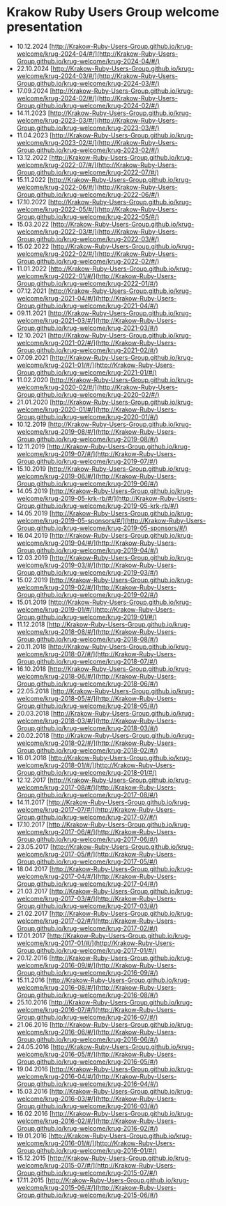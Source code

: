 # Krakow Ruby Users Group welcome presentation

* 10.12.2024 [http://Krakow-Ruby-Users-Group.github.io/krug-welcome/krug-2024-04/#/](http://Krakow-Ruby-Users-Group.github.io/krug-welcome/krug-2024-04/#/)
* 22.10.2024 [http://Krakow-Ruby-Users-Group.github.io/krug-welcome/krug-2024-03/#/](http://Krakow-Ruby-Users-Group.github.io/krug-welcome/krug-2024-03/#/)
* 17.09.2024 [http://Krakow-Ruby-Users-Group.github.io/krug-welcome/krug-2024-02/#/](http://Krakow-Ruby-Users-Group.github.io/krug-welcome/krug-2024-02/#/)
* 14.11.2023 [http://Krakow-Ruby-Users-Group.github.io/krug-welcome/krug-2023-03/#/](http://Krakow-Ruby-Users-Group.github.io/krug-welcome/krug-2023-03/#/)
* 11.04.2023 [http://Krakow-Ruby-Users-Group.github.io/krug-welcome/krug-2023-02/#/](http://Krakow-Ruby-Users-Group.github.io/krug-welcome/krug-2023-02/#/)
* 13.12.2022 [http://Krakow-Ruby-Users-Group.github.io/krug-welcome/krug-2022-07/#/](http://Krakow-Ruby-Users-Group.github.io/krug-welcome/krug-2022-07/#/)
* 15.11.2022 [http://Krakow-Ruby-Users-Group.github.io/krug-welcome/krug-2022-06/#/](http://Krakow-Ruby-Users-Group.github.io/krug-welcome/krug-2022-06/#/)
* 17.10.2022 [http://Krakow-Ruby-Users-Group.github.io/krug-welcome/krug-2022-05/#/](http://Krakow-Ruby-Users-Group.github.io/krug-welcome/krug-2022-05/#/)
* 15.03.2022 [http://Krakow-Ruby-Users-Group.github.io/krug-welcome/krug-2022-03/#/](http://Krakow-Ruby-Users-Group.github.io/krug-welcome/krug-2022-03/#/)
* 15.02.2022 [http://Krakow-Ruby-Users-Group.github.io/krug-welcome/krug-2022-02/#/](http://Krakow-Ruby-Users-Group.github.io/krug-welcome/krug-2022-02/#/)
* 11.01.2022 [http://Krakow-Ruby-Users-Group.github.io/krug-welcome/krug-2022-01/#/](http://Krakow-Ruby-Users-Group.github.io/krug-welcome/krug-2022-01/#/)
* 07.12.2021 [http://Krakow-Ruby-Users-Group.github.io/krug-welcome/krug-2021-04/#/](http://Krakow-Ruby-Users-Group.github.io/krug-welcome/krug-2021-04/#/)
* 09.11.2021 [http://Krakow-Ruby-Users-Group.github.io/krug-welcome/krug-2021-03/#/](http://Krakow-Ruby-Users-Group.github.io/krug-welcome/krug-2021-03/#/)
* 12.10.2021 [http://Krakow-Ruby-Users-Group.github.io/krug-welcome/krug-2021-02/#/](http://Krakow-Ruby-Users-Group.github.io/krug-welcome/krug-2021-02/#/)
* 07.09.2021 [http://Krakow-Ruby-Users-Group.github.io/krug-welcome/krug-2021-01/#/](http://Krakow-Ruby-Users-Group.github.io/krug-welcome/krug-2021-01/#/)
* 11.02.2020 [http://Krakow-Ruby-Users-Group.github.io/krug-welcome/krug-2020-02/#/](http://Krakow-Ruby-Users-Group.github.io/krug-welcome/krug-2020-02/#/)
* 21.01.2020 [http://Krakow-Ruby-Users-Group.github.io/krug-welcome/krug-2020-01/#/](http://Krakow-Ruby-Users-Group.github.io/krug-welcome/krug-2020-01/#/)
* 10.12.2019 [http://Krakow-Ruby-Users-Group.github.io/krug-welcome/krug-2019-08/#/](http://Krakow-Ruby-Users-Group.github.io/krug-welcome/krug-2019-08/#/)
* 12.11.2019 [http://Krakow-Ruby-Users-Group.github.io/krug-welcome/krug-2019-07/#/](http://Krakow-Ruby-Users-Group.github.io/krug-welcome/krug-2019-07/#/)
* 15.10.2019 [http://Krakow-Ruby-Users-Group.github.io/krug-welcome/krug-2019-06/#/](http://Krakow-Ruby-Users-Group.github.io/krug-welcome/krug-2019-06/#/)
* 14.05.2019 [http://Krakow-Ruby-Users-Group.github.io/krug-welcome/krug-2019-05-krk-rb/#/](http://Krakow-Ruby-Users-Group.github.io/krug-welcome/krug-2019-05-krk-rb/#/)
* 14.05.2019 [http://Krakow-Ruby-Users-Group.github.io/krug-welcome/krug-2019-05-sponsors/#/](http://Krakow-Ruby-Users-Group.github.io/krug-welcome/krug-2019-05-sponsors/#/)
* 16.04.2019 [http://Krakow-Ruby-Users-Group.github.io/krug-welcome/krug-2019-04/#/](http://Krakow-Ruby-Users-Group.github.io/krug-welcome/krug-2019-04/#/)
* 12.03.2019 [http://Krakow-Ruby-Users-Group.github.io/krug-welcome/krug-2019-03/#/](http://Krakow-Ruby-Users-Group.github.io/krug-welcome/krug-2019-03/#/)
* 15.02.2019 [http://Krakow-Ruby-Users-Group.github.io/krug-welcome/krug-2019-02/#/](http://Krakow-Ruby-Users-Group.github.io/krug-welcome/krug-2019-02/#/)
* 15.01.2019 [http://Krakow-Ruby-Users-Group.github.io/krug-welcome/krug-2019-01/#/](http://Krakow-Ruby-Users-Group.github.io/krug-welcome/krug-2019-01/#/)
* 11.12.2018 [http://Krakow-Ruby-Users-Group.github.io/krug-welcome/krug-2018-08/#/](http://Krakow-Ruby-Users-Group.github.io/krug-welcome/krug-2018-08/#/)
* 20.11.2018 [http://Krakow-Ruby-Users-Group.github.io/krug-welcome/krug-2018-07/#/](http://Krakow-Ruby-Users-Group.github.io/krug-welcome/krug-2018-07/#/)
* 16.10.2018 [http://Krakow-Ruby-Users-Group.github.io/krug-welcome/krug-2018-06/#/](http://Krakow-Ruby-Users-Group.github.io/krug-welcome/krug-2018-06/#/)
* 22.05.2018 [http://Krakow-Ruby-Users-Group.github.io/krug-welcome/krug-2018-05/#/](http://Krakow-Ruby-Users-Group.github.io/krug-welcome/krug-2018-05/#/)
* 20.03.2018 [http://Krakow-Ruby-Users-Group.github.io/krug-welcome/krug-2018-03/#/](http://Krakow-Ruby-Users-Group.github.io/krug-welcome/krug-2018-03/#/)
* 20.02.2018 [http://Krakow-Ruby-Users-Group.github.io/krug-welcome/krug-2018-02/#/](http://Krakow-Ruby-Users-Group.github.io/krug-welcome/krug-2018-02/#/)
* 16.01.2018 [http://Krakow-Ruby-Users-Group.github.io/krug-welcome/krug-2018-01/#/](http://Krakow-Ruby-Users-Group.github.io/krug-welcome/krug-2018-01/#/)
* 12.12.2017 [http://Krakow-Ruby-Users-Group.github.io/krug-welcome/krug-2017-08/#/](http://Krakow-Ruby-Users-Group.github.io/krug-welcome/krug-2017-08/#/)
* 14.11.2017 [http://Krakow-Ruby-Users-Group.github.io/krug-welcome/krug-2017-07/#/](http://Krakow-Ruby-Users-Group.github.io/krug-welcome/krug-2017-07/#/)
* 17.10.2017 [http://Krakow-Ruby-Users-Group.github.io/krug-welcome/krug-2017-06/#/](http://Krakow-Ruby-Users-Group.github.io/krug-welcome/krug-2017-06/#/)
* 23.05.2017 [http://Krakow-Ruby-Users-Group.github.io/krug-welcome/krug-2017-05/#/](http://Krakow-Ruby-Users-Group.github.io/krug-welcome/krug-2017-05/#/)
* 18.04.2017 [http://Krakow-Ruby-Users-Group.github.io/krug-welcome/krug-2017-04/#/](http://Krakow-Ruby-Users-Group.github.io/krug-welcome/krug-2017-04/#/)
* 21.03.2017 [http://Krakow-Ruby-Users-Group.github.io/krug-welcome/krug-2017-03/#/](http://Krakow-Ruby-Users-Group.github.io/krug-welcome/krug-2017-03/#/)
* 21.02.2017 [http://Krakow-Ruby-Users-Group.github.io/krug-welcome/krug-2017-02/#/](http://Krakow-Ruby-Users-Group.github.io/krug-welcome/krug-2017-02/#/)
* 17.01.2017 [http://Krakow-Ruby-Users-Group.github.io/krug-welcome/krug-2017-01/#/](http://Krakow-Ruby-Users-Group.github.io/krug-welcome/krug-2017-01/#/)
* 20.12.2016 [http://Krakow-Ruby-Users-Group.github.io/krug-welcome/krug-2016-09/#/](http://Krakow-Ruby-Users-Group.github.io/krug-welcome/krug-2016-09/#/)
* 15.11.2016 [http://Krakow-Ruby-Users-Group.github.io/krug-welcome/krug-2016-08/#/](http://Krakow-Ruby-Users-Group.github.io/krug-welcome/krug-2016-08/#/)
* 25.10.2016 [http://Krakow-Ruby-Users-Group.github.io/krug-welcome/krug-2016-07/#/](http://Krakow-Ruby-Users-Group.github.io/krug-welcome/krug-2016-07/#/)
* 21.06.2016 [http://Krakow-Ruby-Users-Group.github.io/krug-welcome/krug-2016-06/#/](http://Krakow-Ruby-Users-Group.github.io/krug-welcome/krug-2016-06/#/)
* 24.05.2016 [http://Krakow-Ruby-Users-Group.github.io/krug-welcome/krug-2016-05/#/](http://Krakow-Ruby-Users-Group.github.io/krug-welcome/krug-2016-05/#/)
* 19.04.2016 [http://Krakow-Ruby-Users-Group.github.io/krug-welcome/krug-2016-04/#/](http://Krakow-Ruby-Users-Group.github.io/krug-welcome/krug-2016-04/#/)
* 15.03.2016 [http://Krakow-Ruby-Users-Group.github.io/krug-welcome/krug-2016-03/#/](http://Krakow-Ruby-Users-Group.github.io/krug-welcome/krug-2016-03/#/)
* 16.02.2016 [http://Krakow-Ruby-Users-Group.github.io/krug-welcome/krug-2016-02/#/](http://Krakow-Ruby-Users-Group.github.io/krug-welcome/krug-2016-02/#/)
* 19.01.2016 [http://Krakow-Ruby-Users-Group.github.io/krug-welcome/krug-2016-01/#/](http://Krakow-Ruby-Users-Group.github.io/krug-welcome/krug-2016-01/#/)
* 15.12.2015 [http://Krakow-Ruby-Users-Group.github.io/krug-welcome/krug-2015-07/#/](http://Krakow-Ruby-Users-Group.github.io/krug-welcome/krug-2015-07/#/)
* 17.11.2015 [http://Krakow-Ruby-Users-Group.github.io/krug-welcome/krug-2015-06/#/](http://Krakow-Ruby-Users-Group.github.io/krug-welcome/krug-2015-06/#/)
